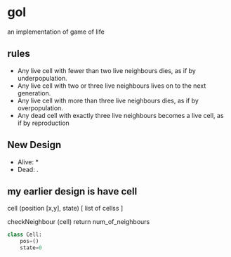 # gol
an implementation of game of life

## rules
* Any live cell with fewer than two live neighbours dies, as if by underpopulation.
* Any live cell with two or three live neighbours lives on to the next generation.
* Any live cell with more than three live neighbours dies, as if by overpopulation.
* Any dead cell with exactly three live neighbours becomes a live cell, as if by reproduction


## New Design
* Alive: *
* Dead: .


## my earlier design is have cell

cell (position [x,y], state)
[ list of cellss ]

checkNeighbour (cell)
    return num_of_neighbours

```python
class Cell:
    pos=()
    state=0


```
